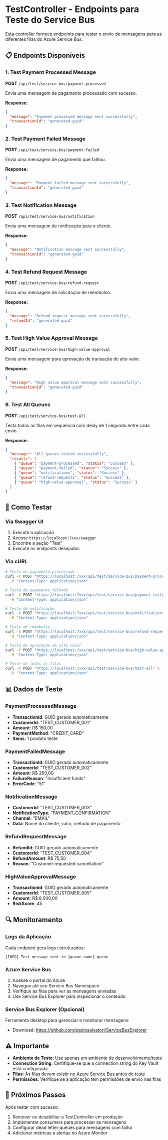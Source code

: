 # TestController - Endpoints para Teste do Service Bus

Esta controller fornece endpoints para testar o envio de mensagens para as diferentes filas do Azure Service Bus.

## 📋 Endpoints Disponíveis

### 1. Test Payment Processed Message
**POST** `/api/test/service-bus/payment-processed`

Envia uma mensagem de pagamento processado com sucesso.

**Response:**
```json
{
  "message": "Payment processed message sent successfully",
  "transactionId": "generated-guid"
}
```

### 2. Test Payment Failed Message  
**POST** `/api/test/service-bus/payment-failed`

Envia uma mensagem de pagamento que falhou.

**Response:**
```json
{
  "message": "Payment failed message sent successfully", 
  "transactionId": "generated-guid"
}
```

### 3. Test Notification Message
**POST** `/api/test/service-bus/notification`

Envia uma mensagem de notificação para o cliente.

**Response:**
```json
{
  "message": "Notification message sent successfully",
  "transactionId": "generated-guid"
}
```

### 4. Test Refund Request Message
**POST** `/api/test/service-bus/refund-request`

Envia uma mensagem de solicitação de reembolso.

**Response:**
```json
{
  "message": "Refund request message sent successfully",
  "refundId": "generated-guid"
}
```

### 5. Test High Value Approval Message
**POST** `/api/test/service-bus/high-value-approval`

Envia uma mensagem para aprovação de transação de alto valor.

**Response:**
```json
{
  "message": "High value approval message sent successfully",
  "transactionId": "generated-guid"
}
```

### 6. Test All Queues
**POST** `/api/test/service-bus/test-all`

Testa todas as filas em sequência com delay de 1 segundo entre cada envio.

**Response:**
```json
{
  "message": "All queues tested successfully",
  "results": [
    { "queue": "payment-processed", "status": "Success" },
    { "queue": "payment-failed", "status": "Success" },
    { "queue": "notifications", "status": "Success" },
    { "queue": "refund-requests", "status": "Success" },
    { "queue": "high-value-approval", "status": "Success" }
  ]
}
```

## 🧪 Como Testar

### Via Swagger UI
1. Execute a aplicação
2. Acesse `https://localhost:7xxx/swagger`
3. Encontre a seção "Test" 
4. Execute os endpoints desejados

### Via cURL

```bash
# Teste de pagamento processado
curl -X POST "https://localhost:7xxx/api/test/service-bus/payment-processed" \
  -H "Content-Type: application/json"

# Teste de pagamento falhado  
curl -X POST "https://localhost:7xxx/api/test/service-bus/payment-failed" \
  -H "Content-Type: application/json"

# Teste de notificação
curl -X POST "https://localhost:7xxx/api/test/service-bus/notification" \
  -H "Content-Type: application/json"

# Teste de reembolso
curl -X POST "https://localhost:7xxx/api/test/service-bus/refund-request" \
  -H "Content-Type: application/json"

# Teste de aprovação de alto valor
curl -X POST "https://localhost:7xxx/api/test/service-bus/high-value-approval" \
  -H "Content-Type: application/json"

# Teste de todas as filas
curl -X POST "https://localhost:7xxx/api/test/service-bus/test-all" \
  -H "Content-Type: application/json"
```

## 📊 Dados de Teste

### PaymentProcessedMessage
- **TransactionId**: GUID gerado automaticamente
- **CustomerId**: "TEST_CUSTOMER_001"  
- **Amount**: R$ 150,00
- **PaymentMethod**: "CREDIT_CARD"
- **Items**: 1 produto teste

### PaymentFailedMessage  
- **TransactionId**: GUID gerado automaticamente
- **CustomerId**: "TEST_CUSTOMER_002"
- **Amount**: R$ 250,00
- **FailureReason**: "Insufficient funds"
- **ErrorCode**: "51"

### NotificationMessage
- **CustomerId**: "TEST_CUSTOMER_003"
- **NotificationType**: "PAYMENT_CONFIRMATION"
- **Channel**: "EMAIL"
- **Data**: Nome do cliente, valor, método de pagamento

### RefundRequestMessage
- **RefundId**: GUID gerado automaticamente
- **CustomerId**: "TEST_CUSTOMER_004"
- **RefundAmount**: R$ 75,50
- **Reason**: "Customer requested cancellation"

### HighValueApprovalMessage
- **TransactionId**: GUID gerado automaticamente
- **CustomerId**: "TEST_CUSTOMER_005"
- **Amount**: R$ 8.500,00
- **RiskScore**: 45

## 🔍 Monitoramento

### Logs da Aplicação
Cada endpoint gera logs estruturados:
```
[INFO] Test message sent to {queue-name} queue
```

### Azure Service Bus
1. Acesse o portal do Azure
2. Navegue até seu Service Bus Namespace
3. Verifique as filas para ver as mensagens enviadas
4. Use Service Bus Explorer para inspecionar o conteúdo

### Service Bus Explorer (Opcional)
Ferramenta desktop para gerenciar e monitorar mensagens:
- Download: https://github.com/paolosalvatori/ServiceBusExplorer

## ⚠️ Importante

- **Ambiente de Teste**: Use apenas em ambiente de desenvolvimento/teste
- **Connection String**: Certifique-se que a connection string do Key Vault está configurada
- **Filas**: As filas devem existir no Azure Service Bus antes do teste
- **Permissões**: Verifique se a aplicação tem permissões de envio nas filas

## 🚀 Próximos Passos

Após testar com sucesso:
1. Remover ou desabilitar a TestController em produção
2. Implementar consumers para processar as mensagens
3. Configurar dead letter queues para mensagens com falha
4. Adicionar métricas e alertas no Azure Monitor